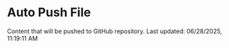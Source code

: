 # Auto Push File

Content that will be pushed to GitHub repository.
Last updated: 06/28/2025, 11:19:11 AM